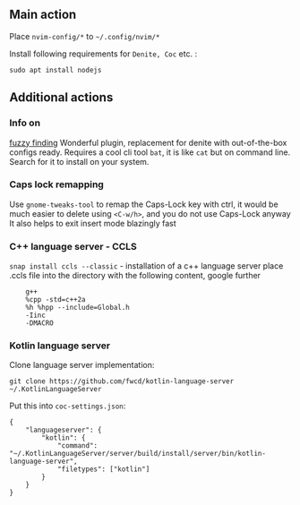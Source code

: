 ## Main action

Place `nvim-config/*` to `~/.config/nvim/*`

Install following requirements for `Denite, Coc` etc. :
```
sudo apt install nodejs
```

## Additional actions

### Info on 
[fuzzy finding](https://github.com/junegunn/fzf)
Wonderful plugin, replacement for denite with out-of-the-box configs ready. Requires a cool cli tool `bat`, 
it is like `cat` but on command line. Search for it to install on your system.


### Caps lock remapping

Use `gnome-tweaks-tool` to remap the Caps-Lock key with ctrl, it would be much easier to delete using `<C-w/h>`, and you do not use Caps-Lock anyway
It also helps to exit insert mode blazingly fast

### C++ language server - CCLS

`snap install ccls --classic` - installation of a c++ language server
place .ccls file into the directory with the following content, google further

```
    g++
    %cpp -std=c++2a
    %h %hpp --include=Global.h
    -Iinc
    -DMACRO
```

### Kotlin language server

Clone language server implementation:
```
git clone https://github.com/fwcd/kotlin-language-server ~/.KotlinLanguageServer
```

Put this into `coc-settings.json`:
```
{
    "languageserver": {
        "kotlin": {
            "command": "~/.KotlinLanguageServer/server/build/install/server/bin/kotlin-language-server",
            "filetypes": ["kotlin"]
        }
    }
}
```
